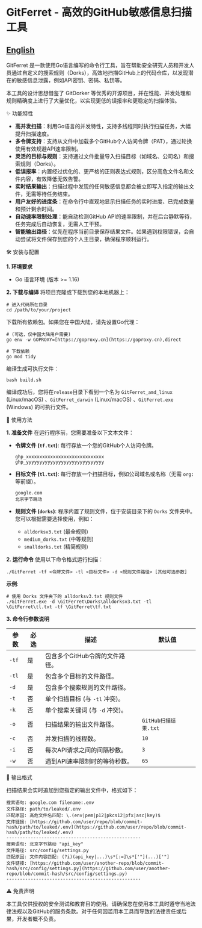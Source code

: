 # GitFerret - 高效的GitHub敏感信息扫描工具

## **[English](English/GitFerret/README.md)**

GitFerret 是一款使用Go语言编写的命令行工具，旨在帮助安全研究人员和开发人员通过自定义的搜索规则（Dorks），高效地扫描GitHub上的代码仓库，以发现潜在的敏感信息泄露，例如API密钥、密码、私钥等。

本工具的设计思想借鉴了 GitDorker 等优秀的开源项目，并在性能、并发处理和规则精确度上进行了大量优化，以实现更低的误报率和更稳定的扫描体验。

✨ 功能特性

- **高并发扫描**：利用Go语言的并发特性，支持多线程同时执行扫描任务，大幅提升扫描速度。
- **多令牌支持**：支持从文件中加载多个GitHub个人访问令牌（PAT），通过轮换使用有效规避API速率限制。
- **灵活的目标与规则**：支持通过文件批量导入扫描目标（如域名、公司名）和搜索规则（Dorks）。
- **低误报率**：内置经过优化的、更严格的正则表达式规则，区分高危文件名和文件内容，有效降低无效告警。
- **实时结果输出**：扫描过程中发现的任何敏感信息都会被立即写入指定的输出文件，无需等待任务结束。
- **用户友好的进度条**：在命令行中直观地显示扫描任务的实时进度、已完成数量和预计剩余时间。
- **自动速率限制处理**：能自动检测GitHub API的速率限制，并在后台静默等待，任务完成后自动恢复，无需人工干预。
- **智能输出路径**：优先在程序当前目录保存结果文件。如果遇到权限错误，会自动尝试将文件保存到您的个人主目录，确保程序顺利运行。

🛠️ 安装与配置

**1. 环境要求**

- Go 语言环境 (版本 >= 1.16)

**2. 下载与编译** 将项目克隆或下载到您的本地机器上：

```
# 进入代码所在目录
cd /path/to/your/project
```

下载所有依赖包。如果您在中国大陆，请先设置Go代理：

```
# (可选，仅中国大陆用户需要)
go env -w GOPROXY=[https://goproxy.cn](https://goproxy.cn),direct

# 下载依赖
go mod tidy
```

编译生成可执行文件：

```
bash build.sh 
```

编译成功后，您将在`release`目录下看到一个名为 `GitFerret_amd_linux` (Linux/macOS) 、`GitFerret_darwin` (Linux/macOS) 、`GitFerret.exe` (Windows) 的可执行文件。

🚀 使用方法

**1. 准备文件** 在运行程序前，您需要准备以下文本文件：

- **令牌文件 (`tf.txt`)**: 每行存放一个您的GitHub个人访问令牌。

  ```
  ghp_xxxxxxxxxxxxxxxxxxxxxxxxxxxxx
  ghp_yyyyyyyyyyyyyyyyyyyyyyyyyyyyy
  ```

- **目标文件 (`tl.txt`)**: 每行存放一个扫描目标，例如公司域名或名称（无需 `org:` 等前缀）。

  ```
  google.com
  北京字节跳动
  ```

- **规则文件 (`dorks`)**: 程序内置了规则文件，位于安装目录下的 `Dorks` 文件夹中。您可以根据需要选择使用，例如：

  - `alldorksv3.txt` (最全规则)
  - `medium_dorks.txt` (中等规则)
  - `smalldorks.txt` (精简规则)

**2. 运行命令** 使用以下命令格式运行扫描：

```
./GitFerret -tf <令牌文件> -tl <目标文件> -d <规则文件路径> [其他可选参数]
```

**示例**:

```
# 使用 Dorks 文件夹下的 alldorksv3.txt 规则文件
./GitFerret.exe -d \GitFerret\Dorks\alldorksv3.txt -tl \GitFerret\tl.txt -tf \GitFerret\tf.txt
```

**3. 命令行参数说明**

| 参数  | 必选 | 描述                            | 默认值               |
| ----- | ---- | ------------------------------- | -------------------- |
| `-tf` | 是   | 包含多个GitHub令牌的文件路径。  |                      |
| `-tl` | 是   | 包含多个目标的文件路径。        |                      |
| `-d`  | 是   | 包含多个搜索规则的文件路径。    |                      |
| `-t`  | 否   | 单个扫描目标 (与 `-tl` 冲突)。  |                      |
| `-k`  | 否   | 单个搜索关键词 (与 `-d` 冲突)。 |                      |
| `-o`  | 否   | 扫描结果的输出文件路径。        | `GitHub扫描结果.txt` |
| `-c`  | 否   | 并发扫描的线程数。              | `10`                 |
| `-i`  | 否   | 每次API请求之间的间隔秒数。     | `3`                  |
| `-w`  | 否   | 遇到API速率限制时的等待秒数。   | `65`                 |

📄 输出格式

扫描结果会实时追加到您指定的输出文件中，格式如下：

```
搜索语句: google.com filename:.env
文件路径: path/to/leaked/.env
匹配原因: 高危文件名匹配: \.(env|pem|p12|pkcs12|pfx|asc|key)$
文件链接: [https://github.com/user/repo/blob/commit-hash/path/to/leaked/.env](https://github.com/user/repo/blob/commit-hash/path/to/leaked/.env)
--------------------------------------------------
搜索语句: 北京字节跳动 "api_key"
文件路径: src/config/settings.py
匹配原因: 文件内容匹配: (?i)(api_key|...)\s*[:=]\s*['"](...)['"]
文件链接: [https://github.com/user/another-repo/blob/commit-hash/src/config/settings.py](https://github.com/user/another-repo/blob/commit-hash/src/config/settings.py)
--------------------------------------------------
```

⚠️ 免责声明

本工具仅供授权的安全测试和教育目的使用。请确保您在使用本工具时遵守当地法律法规以及GitHub的服务条款。对于任何因滥用本工具而导致的法律责任或后果，开发者概不负责。

